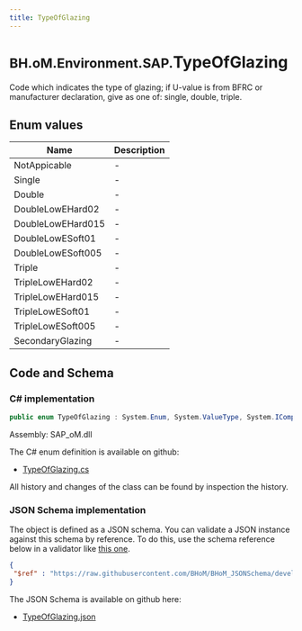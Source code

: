 ```yaml
---
title: TypeOfGlazing
---
```


# <small>BH.oM.Environment.SAP.</small>**TypeOfGlazing**

Code which indicates the type of glazing; if U-value is from BFRC or manufacturer declaration, give as one of: single, double, triple.

## Enum values

| Name            | Description                                                    |
|-----------------|----------------------------------------------------------------|
| NotAppicable |  -  |
| Single |  -  |
| Double |  -  |
| DoubleLowEHard02 |  -  |
| DoubleLowEHard015 |  -  |
| DoubleLowESoft01 |  -  |
| DoubleLowESoft005 |  -  |
| Triple |  -  |
| TripleLowEHard02 |  -  |
| TripleLowEHard015 |  -  |
| TripleLowESoft01 |  -  |
| TripleLowESoft005 |  -  |
| SecondaryGlazing |  -  |


## Code and Schema

### C# implementation

``` C# title="C#"
public enum TypeOfGlazing : System.Enum, System.ValueType, System.IComparable, System.ISpanFormattable, System.IFormattable, System.IConvertible
```

Assembly: SAP_oM.dll

The C# enum definition is available on github:

- [TypeOfGlazing.cs](https://github.com/BHoM/SAP_Toolkit/blob/develop/SAP_oM/Enums\TypeOfGlazing.cs)

All history and changes of the class can be found by inspection the history.
### JSON Schema implementation

The object is defined as a JSON schema. You can validate a JSON instance against this schema by reference. To do this, use the schema reference below in a validator like [this one](https://www.jsonschemavalidator.net/).

``` json title="JSON Schema"
{
 "$ref" : "https://raw.githubusercontent.com/BHoM/BHoM_JSONSchema/develop/SAP_oM/SAP/TypeOfGlazing.json"
}
```

The JSON Schema is available on github here:

- [TypeOfGlazing.json](https://github.com/BHoM/BHoM_JSONSchema/blob/develop/SAP_oM/SAP/TypeOfGlazing.json)
